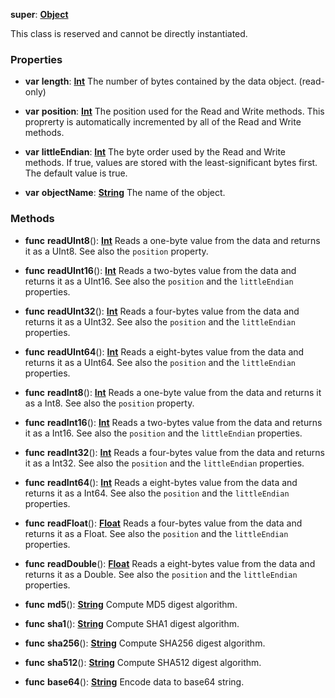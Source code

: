 **super**: **[Object](../gravity/object.md)**

This class is reserved and cannot be directly instantiated.





### Properties

* **var** **length**: **[Int](../gravity/int.md)**
The number of bytes contained by the data object. \(read-only\)

* **var** **position**: **[Int](../gravity/int.md)**
The position used for the Read and Write methods. This proprerty is automatically incremented by all of the Read and Write methods.

* **var** **littleEndian**: **[Int](../gravity/int.md)**
The byte order used by the Read and Write methods. If true, values are stored with the least-significant bytes first. The default value is true.

* **var** **objectName**: **[String](../gravity/string.md)**
The name of the object.



### Methods

* **func** **readUInt8**(): <strong>[Int](../gravity/int.md)</strong> 
Reads a one-byte value from the data and returns it as a UInt8. See also the <code>position</code> property.

* **func** **readUInt16**(): <strong>[Int](../gravity/int.md)</strong> 
Reads a two-bytes value from the data and returns it as a UInt16. See also the <code>position</code> and the <code>littleEndian</code> properties.

* **func** **readUInt32**(): <strong>[Int](../gravity/int.md)</strong> 
Reads a four-bytes value from the data and returns it as a UInt32. See also the <code>position</code> and the <code>littleEndian</code> properties.

* **func** **readUInt64**(): <strong>[Int](../gravity/int.md)</strong> 
Reads a eight-bytes value from the data and returns it as a UInt64. See also the <code>position</code> and the <code>littleEndian</code> properties.

* **func** **readInt8**(): <strong>[Int](../gravity/int.md)</strong> 
Reads a one-byte value from the data and returns it as a Int8. See also the <code>position</code> property.

* **func** **readInt16**(): <strong>[Int](../gravity/int.md)</strong> 
Reads a two-bytes value from the data and returns it as a Int16. See also the <code>position</code> and the <code>littleEndian</code> properties.

* **func** **readInt32**(): <strong>[Int](../gravity/int.md)</strong> 
Reads a four-bytes value from the data and returns it as a Int32. See also the <code>position</code> and the <code>littleEndian</code> properties.

* **func** **readInt64**(): <strong>[Int](../gravity/int.md)</strong> 
Reads a eight-bytes value from the data and returns it as a Int64. See also the <code>position</code> and the <code>littleEndian</code> properties.

* **func** **readFloat**(): <strong>[Float](../gravity/float.md)</strong> 
Reads a four-bytes value from the data and returns it as a Float. See also the <code>position</code> and the <code>littleEndian</code> properties.

* **func** **readDouble**(): <strong>[Float](../gravity/float.md)</strong> 
Reads a eight-bytes value from the data and returns it as a Double. See also the <code>position</code> and the <code>littleEndian</code> properties.

* **func** **md5**(): <strong>[String](../gravity/string.md)</strong> 
Compute MD5 digest algorithm.

* **func** **sha1**(): <strong>[String](../gravity/string.md)</strong> 
Compute SHA1 digest algorithm.

* **func** **sha256**(): <strong>[String](../gravity/string.md)</strong> 
Compute SHA256 digest algorithm.

* **func** **sha512**(): <strong>[String](../gravity/string.md)</strong> 
Compute SHA512 digest algorithm.

* **func** **base64**(): <strong>[String](../gravity/string.md)</strong> 
Encode data to base64 string.





